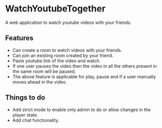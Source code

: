 # WatchYoutubeTogether
A web application to watch youtube videos with your friends.

## Features
* Can create a room to watch videos with your friends.
* Can join an existing room created by your friend.
* Paste youtube link of the video and watch.
* If one user pauses the video then the video in all the others present in the same room will be paused.
* The above feature is applicable for play, pause and if a user manually moves ahead in the video.

## Things to do
* Add strict mode to enable only admin to do or allow changes in the player state.
* Add chat functionality.